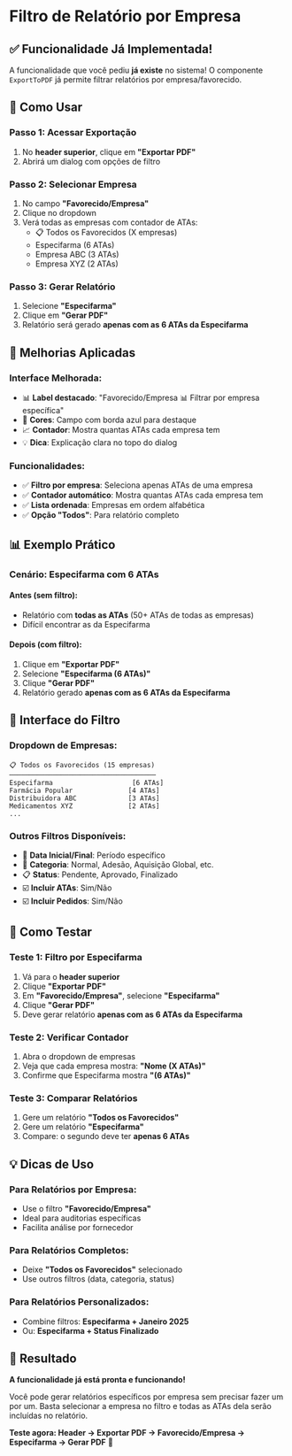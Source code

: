 # Filtro de Relatório por Empresa

## ✅ Funcionalidade Já Implementada!

A funcionalidade que você pediu **já existe** no sistema! O componente `ExportToPDF` já permite filtrar relatórios por empresa/favorecido.

## 🎯 Como Usar

### **Passo 1: Acessar Exportação**
1. No **header superior**, clique em **"Exportar PDF"**
2. Abrirá um dialog com opções de filtro

### **Passo 2: Selecionar Empresa**
1. No campo **"Favorecido/Empresa"**
2. Clique no dropdown
3. Verá todas as empresas com contador de ATAs:
   - 📋 Todos os Favorecidos (X empresas)
   - Especifarma (6 ATAs)
   - Empresa ABC (3 ATAs)
   - Empresa XYZ (2 ATAs)

### **Passo 3: Gerar Relatório**
1. Selecione **"Especifarma"**
2. Clique em **"Gerar PDF"**
3. Relatório será gerado **apenas com as 6 ATAs da Especifarma**

## 🔧 Melhorias Aplicadas

### **Interface Melhorada:**
- 📊 **Label destacado**: "Favorecido/Empresa 📊 Filtrar por empresa específica"
- 🎨 **Cores**: Campo com borda azul para destaque
- 📈 **Contador**: Mostra quantas ATAs cada empresa tem
- 💡 **Dica**: Explicação clara no topo do dialog

### **Funcionalidades:**
- ✅ **Filtro por empresa**: Seleciona apenas ATAs de uma empresa
- ✅ **Contador automático**: Mostra quantas ATAs cada empresa tem
- ✅ **Lista ordenada**: Empresas em ordem alfabética
- ✅ **Opção "Todos"**: Para relatório completo

## 📊 Exemplo Prático

### **Cenário: Especifarma com 6 ATAs**

#### **Antes (sem filtro):**
- Relatório com **todas as ATAs** (50+ ATAs de todas as empresas)
- Difícil encontrar as da Especifarma

#### **Depois (com filtro):**
1. Clique em **"Exportar PDF"**
2. Selecione **"Especifarma (6 ATAs)"**
3. Clique **"Gerar PDF"**
4. Relatório gerado **apenas com as 6 ATAs da Especifarma**

## 🎨 Interface do Filtro

### **Dropdown de Empresas:**
```
📋 Todos os Favorecidos (15 empresas)
─────────────────────────────────────
Especifarma                    [6 ATAs]
Farmácia Popular              [4 ATAs]
Distribuidora ABC             [3 ATAs]
Medicamentos XYZ              [2 ATAs]
...
```

### **Outros Filtros Disponíveis:**
- 📅 **Data Inicial/Final**: Período específico
- 📂 **Categoria**: Normal, Adesão, Aquisição Global, etc.
- 📋 **Status**: Pendente, Aprovado, Finalizado
- ☑️ **Incluir ATAs**: Sim/Não
- ☑️ **Incluir Pedidos**: Sim/Não

## 🚀 Como Testar

### **Teste 1: Filtro por Especifarma**
1. Vá para o **header superior**
2. Clique **"Exportar PDF"**
3. Em **"Favorecido/Empresa"**, selecione **"Especifarma"**
4. Clique **"Gerar PDF"**
5. Deve gerar relatório **apenas com as 6 ATAs da Especifarma**

### **Teste 2: Verificar Contador**
1. Abra o dropdown de empresas
2. Veja que cada empresa mostra: **"Nome (X ATAs)"**
3. Confirme que Especifarma mostra **"(6 ATAs)"**

### **Teste 3: Comparar Relatórios**
1. Gere um relatório **"Todos os Favorecidos"**
2. Gere um relatório **"Especifarma"**
3. Compare: o segundo deve ter **apenas 6 ATAs**

## 💡 Dicas de Uso

### **Para Relatórios por Empresa:**
- Use o filtro **"Favorecido/Empresa"**
- Ideal para auditorias específicas
- Facilita análise por fornecedor

### **Para Relatórios Completos:**
- Deixe **"Todos os Favorecidos"** selecionado
- Use outros filtros (data, categoria, status)

### **Para Relatórios Personalizados:**
- Combine filtros: **Especifarma + Janeiro 2025**
- Ou: **Especifarma + Status Finalizado**

## 🎉 Resultado

**A funcionalidade já está pronta e funcionando!**

Você pode gerar relatórios específicos por empresa sem precisar fazer um por um. Basta selecionar a empresa no filtro e todas as ATAs dela serão incluídas no relatório.

**Teste agora: Header → Exportar PDF → Favorecido/Empresa → Especifarma → Gerar PDF** 🚀